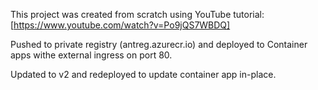 This project was created from scratch using YouTube tutorial: [https://www.youtube.com/watch?v=Po9jQS7WBDQ]

Pushed to private registry (antreg.azurecr.io) and deployed to Container apps withe external ingress on port 80.

Updated to v2 and redeployed to update container app in-place.
